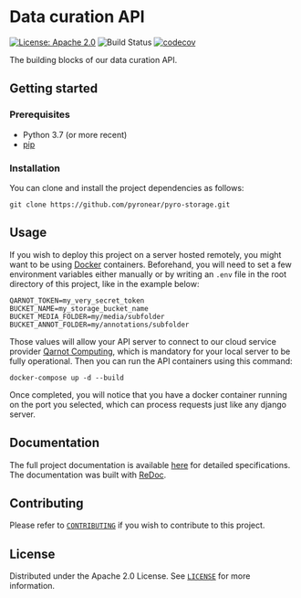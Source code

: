 # Data curation API

[![License: Apache 2.0](https://img.shields.io/badge/License-Apache%202.0-blue.svg)](LICENSE) ![Build Status](https://github.com/pyronear/pyro-storage/workflows/api/badge.svg) [![codecov](https://codecov.io/gh/pyronear/pyro-storage/branch/main/graph/badge.svg)](https://codecov.io/gh/pyronear/pyro-storage)

The building blocks of our data curation API.



## Getting started

### Prerequisites

- Python 3.7 (or more recent)
- [pip](https://pip.pypa.io/en/stable/)

### Installation

You can clone and install the project dependencies as follows:

```shell
git clone https://github.com/pyronear/pyro-storage.git
```

## Usage

If you wish to deploy this project on a server hosted remotely, you might want to be using [Docker](https://www.docker.com/) containers. Beforehand, you will need to set a few environment variables either manually or by writing an `.env` file in the root directory of this project, like in the example below:

```
QARNOT_TOKEN=my_very_secret_token
BUCKET_NAME=my_storage_bucket_name
BUCKET_MEDIA_FOLDER=my/media/subfolder
BUCKET_ANNOT_FOLDER=my/annotations/subfolder

```

Those values will allow your API server to connect to our cloud service provider [Qarnot Computing](https://qarnot.com/), which is mandatory for your local server to be fully operational.
Then you can run the API containers using this command:

```shell
docker-compose up -d --build
```

Once completed, you will notice that you have a docker container running on the port you selected, which can process requests just like any django server.



## Documentation

The full project documentation is available [here](http://pyro-storage.herokuapp.com/redoc) for detailed specifications. The documentation was built with [ReDoc](https://redocly.github.io/redoc/).



## Contributing

Please refer to [`CONTRIBUTING`](CONTRIBUTING) if you wish to contribute to this project.



## License

Distributed under the Apache 2.0 License. See [`LICENSE`](LICENSE) for more information.